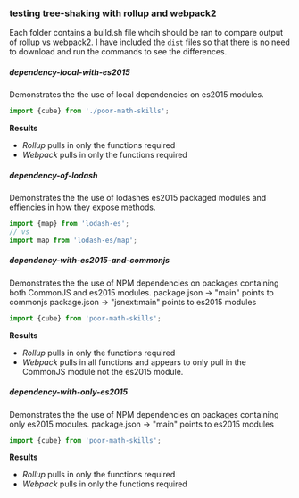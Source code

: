 ### testing tree-shaking with rollup and webpack2

Each folder contains a build.sh file whcih should be ran to compare output of rollup vs webpack2. I have included the `dist` files so that there is no need to download and run the commands to see the differences.

##### dependency-local-with-es2015
Demonstrates the the use of local dependencies on es2015 modules.
```js
import {cube} from './poor-math-skills';
```

**Results**
- *Rollup* pulls in only the functions required
- *Webpack* pulls in only the functions required

##### dependency-of-lodash
Demonstrates the the use of lodashes es2015 packaged modules and effiencies in how they expose methods.
```js
import {map} from 'lodash-es';
// vs
import map from 'lodash-es/map';
```

##### dependency-with-es2015-and-commonjs
Demonstrates the the use of NPM dependencies on packages containing both CommonJS and es2015 modules.
package.json -> "main" points to commonjs
package.json -> "jsnext:main" points to es2015 modules
```js
import {cube} from 'poor-math-skills';
```

**Results**
- *Rollup* pulls in only the functions required
- *Webpack* pulls in all functions and appears to only pull in the CommonJS module not the es2015 module.

##### dependency-with-only-es2015
Demonstrates the the use of NPM dependencies on packages containing only es2015 modules.
package.json -> "main" points to es2015 modules
```js
import {cube} from 'poor-math-skills';
```

**Results**
- *Rollup* pulls in only the functions required
- *Webpack* pulls in only the functions required
